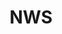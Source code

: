 ---
# This topic lives at
# https://digital.gov/topics/nws

# Topic Title
title: "NWS"

# description — keep it short and clear
summary: ""

# Weight
weight: 1

# For more information on managing topics,
# see https://github.com/GSA/digitalgov.gov/wiki/topics
---